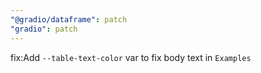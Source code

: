 ```yaml
---
"@gradio/dataframe": patch
"gradio": patch
---
```


fix:Add `--table-text-color` var to fix body text in `Examples`
